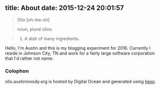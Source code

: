 title: About
date: 2015-12-24 20:01:57
---

> Olio
> [oh-lee-oh]

> noun, plural olios.

> 1. A dish of many ingredients.

Hello, I'm Austin and this is my blogging experiment for 2016.  Currently I reside in Johnson City, TN and work for a fairly large software corporation that I'd rather not name.

### Colophon

olio.austinmoody.org is hosted by Digital Ocean and generated using [hexo](https://hexo.io/).
